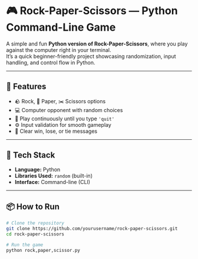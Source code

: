 # 🎮 Rock-Paper-Scissors — Python Command-Line Game

A simple and fun **Python version of Rock-Paper-Scissors**, where you play against the computer right in your terminal.  
It’s a quick beginner-friendly project showcasing randomization, input handling, and control flow in Python.

---

## 🚀 Features
- 🪨 Rock, 📄 Paper, ✂️ Scissors options  
- 💻 Computer opponent with random choices  
- 🔁 Play continuously until you type `'quit'`  
- ⚙️ Input validation for smooth gameplay  
- 🎯 Clear win, lose, or tie messages  

---

## 🧩 Tech Stack
- **Language:** Python  
- **Libraries Used:** `random` (built-in)  
- **Interface:** Command-line (CLI)

---

## 📦 How to Run
```bash
# Clone the repository
git clone https://github.com/yourusername/rock-paper-scissors.git
cd rock-paper-scissors

# Run the game
python rock,paper,scissor.py

